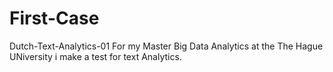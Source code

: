 # First-Case
Dutch-Text-Analytics-01
For my Master Big Data Analytics at the The Hague UNiversity i make a test for text Analytics.
